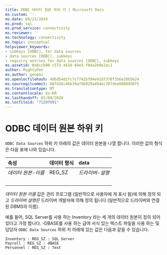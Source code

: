 ```yaml
---
title: ODBC 데이터 원본 하위 키 | Microsoft Docs
ms.custom: ''
ms.date: 09/23/2019
ms.prod: sql
ms.prod_service: connectivity
ms.reviewer: ''
ms.technology: connectivity
ms.topic: conceptual
helpviewer_keywords:
- subkeys [ODBC], for data sources
- data sources [ODBC], subkeys
- registry entries for data sources [ODBC], subkeys
ms.assetid: 0a8ccb80-c573-4418-84e5-f04a2b0e2ac1
author: MightyPen
ms.author: genemi
ms.openlocfilehash: 4d6d54d1fc7c7742bf94e91d7370f356e28b5624
ms.sourcegitcommit: b87d36c46b39af8b929ad94ec707dee8800950f5
ms.translationtype: MT
ms.contentlocale: ko-KR
ms.lasthandoff: 02/08/2020
ms.locfileid: "71207691"
---
```

# <a name="odbc-data-sources-subkey"></a>ODBC 데이터 원본 하위 키

`ODBC Data Sources` 하위 키 아래의 값은 데이터 원본을 나열 합니다. 이러한 값의 형식은 다음 표에 나와 있습니다.

| 속성 | 데이터 형식 | data |
| :--- | :-------- | :--- |
| *데이터 원본-이름* | REG_SZ | *드라이버-설명* |
| &nbsp; | &nbsp; | &nbsp; |

*데이터 원본 이름* 값은 관리 프로그램 (일반적으로 사용자에 게 표시 됨)에 의해 정의 되 고 *드라이버 설명은* 드라이버 개발자에 의해 정의 됩니다 (일반적으로 드라이버와 연결 된 DBMS의 이름).

예를 들어, SQL Server를 사용 하는 Inventory 라는 세 개의 데이터 원본이 정의 되어 있다고 가정 합니다. -DBASE를 사용 하는 급여 서식 있는 텍스트 파일을 사용 하는 및 담당자 `ODBC Data Sources` 하위 키 아래에 있는 값은 다음과 같을 수 있습니다.

```console
Inventory : REG_SZ : SQL Server
Payroll : REG_SZ : dBASE
Personnel : REG_SZ : Text
```
